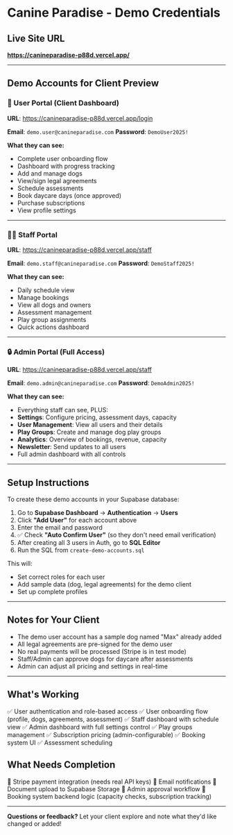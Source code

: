 # Canine Paradise - Demo Credentials

## Live Site URL
**https://canineparadise-p88d.vercel.app/**

---

## Demo Accounts for Client Preview

### 👤 User Portal (Client Dashboard)
**URL**: https://canineparadise-p88d.vercel.app/login

**Email**: `demo.user@canineparadise.com`
**Password**: `DemoUser2025!`

**What they can see:**
- Complete user onboarding flow
- Dashboard with progress tracking
- Add and manage dogs
- View/sign legal agreements
- Schedule assessments
- Book daycare days (once approved)
- Purchase subscriptions
- View profile settings

---

### 👨‍💼 Staff Portal
**URL**: https://canineparadise-p88d.vercel.app/staff

**Email**: `demo.staff@canineparadise.com`
**Password**: `DemoStaff2025!`

**What they can see:**
- Daily schedule view
- Manage bookings
- View all dogs and owners
- Assessment management
- Play group assignments
- Quick actions dashboard

---

### 🔒 Admin Portal (Full Access)
**URL**: https://canineparadise-p88d.vercel.app/staff

**Email**: `demo.admin@canineparadise.com`
**Password**: `DemoAdmin2025!`

**What they can see:**
- Everything staff can see, PLUS:
- **Settings**: Configure pricing, assessment days, capacity
- **User Management**: View all users and their details
- **Play Groups**: Create and manage dog play groups
- **Analytics**: Overview of bookings, revenue, capacity
- **Newsletter**: Send updates to all users
- Full admin dashboard with all controls

---

## Setup Instructions

To create these demo accounts in your Supabase database:

1. Go to **Supabase Dashboard** → **Authentication** → **Users**
2. Click **"Add User"** for each account above
3. Enter the email and password
4. ✅ Check **"Auto Confirm User"** (so they don't need email verification)
5. After creating all 3 users in Auth, go to **SQL Editor**
6. Run the SQL from `create-demo-accounts.sql`

This will:
- Set correct roles for each user
- Add sample data (dog, legal agreements) for the demo client
- Set up complete profiles

---

## Notes for Your Client

- The demo user account has a sample dog named "Max" already added
- All legal agreements are pre-signed for the demo user
- No real payments will be processed (Stripe is in test mode)
- Staff/Admin can approve dogs for daycare after assessments
- Admin can adjust all pricing and settings in real-time

---

## What's Working

✅ User authentication and role-based access
✅ User onboarding flow (profile, dogs, agreements, assessment)
✅ Staff dashboard with schedule view
✅ Admin dashboard with full settings control
✅ Play groups management
✅ Subscription pricing (admin-configurable)
✅ Booking system UI
✅ Assessment scheduling

## What Needs Completion

🔧 Stripe payment integration (needs real API keys)
🔧 Email notifications
🔧 Document upload to Supabase Storage
🔧 Admin approval workflow
🔧 Booking system backend logic (capacity checks, subscription tracking)

---

**Questions or feedback?** Let your client explore and note what they'd like changed or added!
